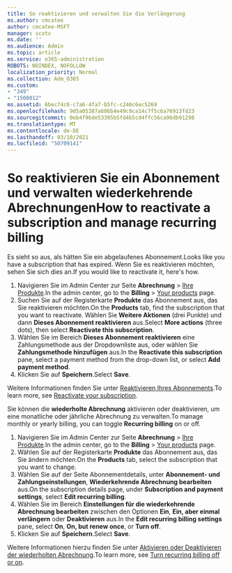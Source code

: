 ```yaml
---
title: So reaktivieren und verwalten Sie die Verlängerung
ms.author: cmcatee
author: cmcatee-MSFT
manager: scotv
ms.date: ''
ms.audience: Admin
ms.topic: article
ms.service: o365-administration
ROBOTS: NOINDEX, NOFOLLOW
localization_priority: Normal
ms.collection: Adm_O365
ms.custom:
- "349"
- "1500012"
ms.assetid: 6bec74c6-c7a6-4fa7-b5fc-c246c6ec5269
ms.openlocfilehash: 9d5a05387a686b4e49c9ca14c7f5c6a76913fd23
ms.sourcegitcommit: 0eb4f9bde53395b5fd4b5cd4ffc56ca96db91298
ms.translationtype: MT
ms.contentlocale: de-DE
ms.lasthandoff: 03/10/2021
ms.locfileid: "50709141"
---
```

# <a name="how-to-reactivate-a-subscription-and-manage-recurring-billing"></a><span data-ttu-id="e86fe-102">So reaktivieren Sie ein Abonnement und verwalten wiederkehrende Abrechnungen</span><span class="sxs-lookup"><span data-stu-id="e86fe-102">How to reactivate a subscription and manage recurring billing</span></span>

<span data-ttu-id="e86fe-103">Es sieht so aus, als hätten Sie ein abgelaufenes Abonnement.</span><span class="sxs-lookup"><span data-stu-id="e86fe-103">Looks like you have a subscription that has expired.</span></span> <span data-ttu-id="e86fe-104">Wenn Sie es reaktivieren möchten, sehen Sie sich dies an.</span><span class="sxs-lookup"><span data-stu-id="e86fe-104">If you would like to reactivate it, here's how.</span></span>
  
1. <span data-ttu-id="e86fe-105">Navigieren Sie im Admin Center zur Seite **Abrechnung** > [Ihre Produkte](https://go.microsoft.com/fwlink/p/?linkid=842054).</span><span class="sxs-lookup"><span data-stu-id="e86fe-105">In the admin center, go to the **Billing** > [Your products](https://go.microsoft.com/fwlink/p/?linkid=842054) page.</span></span>
2. <span data-ttu-id="e86fe-106">Suchen Sie auf der Registerkarte **Produkte** das Abonnement aus, das Sie reaktivieren möchten.</span><span class="sxs-lookup"><span data-stu-id="e86fe-106">On the **Products** tab, find the subscription that you want to reactivate.</span></span> <span data-ttu-id="e86fe-107">Wählen Sie **Weitere Aktionen** (drei Punkte) und dann **Dieses Abonnement reaktivieren** aus.</span><span class="sxs-lookup"><span data-stu-id="e86fe-107">Select **More actions** (three dots), then select **Reactivate this subscription**.</span></span>
3. <span data-ttu-id="e86fe-108">Wählen Sie im Bereich **Dieses Abonnement reaktivieren** eine Zahlungsmethode aus der Dropdownliste aus, oder wählen Sie **Zahlungsmethode hinzufügen** aus.</span><span class="sxs-lookup"><span data-stu-id="e86fe-108">In the **Reactivate this subscription** pane, select a payment method from the drop-down list, or select **Add payment method**.</span></span>
4. <span data-ttu-id="e86fe-109">Klicken Sie auf **Speichern**.</span><span class="sxs-lookup"><span data-stu-id="e86fe-109">Select **Save**.</span></span>

<span data-ttu-id="e86fe-110">Weitere Informationen finden Sie unter [Reaktivieren Ihres Abonnements](https://docs.microsoft.com/microsoft-365/commerce/subscriptions/reactivate-your-subscription).</span><span class="sxs-lookup"><span data-stu-id="e86fe-110">To learn more, see [Reactivate your subscription](https://docs.microsoft.com/microsoft-365/commerce/subscriptions/reactivate-your-subscription).</span></span>

<span data-ttu-id="e86fe-111">Sie können die **wiederholte Abrechnung** aktivieren oder deaktivieren, um eine monatliche oder jährliche Abrechnung zu verwalten.</span><span class="sxs-lookup"><span data-stu-id="e86fe-111">To manage monthly or yearly billing, you can toggle **Recurring billing** on or off.</span></span>
  
1. <span data-ttu-id="e86fe-112">Navigieren Sie im Admin Center zur Seite **Abrechnung** > [Ihre Produkte](https://go.microsoft.com/fwlink/p/?linkid=842054).</span><span class="sxs-lookup"><span data-stu-id="e86fe-112">In the admin center, go to the **Billing** > [Your products](https://go.microsoft.com/fwlink/p/?linkid=842054) page.</span></span>
2. <span data-ttu-id="e86fe-113">Wählen Sie auf der Registerkarte **Produkte** das Abonnement aus, das Sie ändern möchten.</span><span class="sxs-lookup"><span data-stu-id="e86fe-113">On the **Products** tab, select the subscription that you want to change.</span></span>
3. <span data-ttu-id="e86fe-114">Wählen Sie auf der Seite Abonnementdetails, unter **Abonnement- und Zahlungseinstellungen**, **Wiederkehrende Abrechnung bearbeiten** aus.</span><span class="sxs-lookup"><span data-stu-id="e86fe-114">On the subscription details page, under **Subscription and payment settings**, select **Edit recurring billing**.</span></span>
4. <span data-ttu-id="e86fe-115">Wählen Sie im Bereich **Einstellungen für die wiederkehrende Abrechnung bearbeiten** zwischen den Optionen **Ein**, **Ein, aber einmal verlängern** oder **Deaktivieren** aus.</span><span class="sxs-lookup"><span data-stu-id="e86fe-115">In the **Edit recurring billing settings** pane, select **On**, **On, but renew once**, or **Turn off**.</span></span>
5. <span data-ttu-id="e86fe-116">Klicken Sie auf **Speichern**.</span><span class="sxs-lookup"><span data-stu-id="e86fe-116">Select **Save**.</span></span>

<span data-ttu-id="e86fe-117">Weitere Informationen hierzu finden Sie unter [Aktivieren oder Deaktivieren der wiederholten Abrechnung](https://docs.microsoft.com/microsoft-365/commerce/subscriptions/renew-your-subscription#turn-recurring-billing-off-or-on).</span><span class="sxs-lookup"><span data-stu-id="e86fe-117">To learn more, see [Turn recurring billing off or on](https://docs.microsoft.com/microsoft-365/commerce/subscriptions/renew-your-subscription#turn-recurring-billing-off-or-on).</span></span>